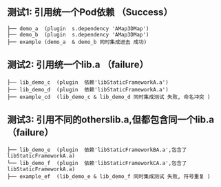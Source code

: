 
## 测试1: 引用统一个Pod依赖 （Success）
```
├── demo_a  (plugin  s.dependency 'AMap3DMap')
├── demo_b  (plugin  s.dependency 'AMap3DMap')
├── example (demo_a  & demo_b 同时集成进去 成功)
```
## 测试2: 引用统一个lib.a （failure）
```
├── lib_demo_c  (plugin  依赖'libStaticFrameworkA.a')
├── lib_demo_d  (plugin  依赖'libStaticFrameworkA.a')
├── example_cd  (lib_demo_c & lib_demo_d 同时集成测试 失败, 命名冲突 )
```
## 测试3: 引用不同的otherslib.a,但都包含同一个lib.a （failure）
```
├── lib_demo_e  (plugin  依赖'libStaticFrameworkBA.a',包含了libStaticFrameworkA.a)
└── lib_demo_f  (plugin  依赖'libStaticFrameworkCA.a',包含了libStaticFrameworkA.a)
├── example_ef  (lib_demo_e & lib_demo_f 同时集成测试 失败, 符号重复 )
```

